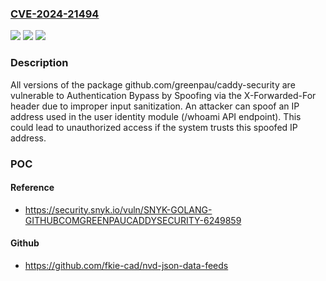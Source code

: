 ### [CVE-2024-21494](https://cve.mitre.org/cgi-bin/cvename.cgi?name=CVE-2024-21494)
![](https://img.shields.io/static/v1?label=Product&message=github.com%2Fgreenpau%2Fcaddy-security&color=blue)
![](https://img.shields.io/static/v1?label=Version&message=0%3C%20*%20&color=brighgreen)
![](https://img.shields.io/static/v1?label=Vulnerability&message=Authentication%20Bypass%20by%20Spoofing&color=brighgreen)

### Description

All versions of the package github.com/greenpau/caddy-security are vulnerable to Authentication Bypass by Spoofing via the X-Forwarded-For header due to improper input sanitization. An attacker can spoof an IP address used in the user identity module (/whoami API endpoint). This could lead to unauthorized access if the system trusts this spoofed IP address.

### POC

#### Reference
- https://security.snyk.io/vuln/SNYK-GOLANG-GITHUBCOMGREENPAUCADDYSECURITY-6249859

#### Github
- https://github.com/fkie-cad/nvd-json-data-feeds

